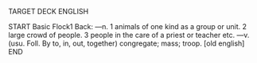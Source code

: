TARGET DECK
ENGLISH

START
Basic
Flock1
Back: —n. 1 animals of one kind as a group or unit. 2 large crowd of people. 3 people in the care of a priest or teacher etc. —v. (usu. Foll. By to, in, out, together) congregate; mass; troop. [old english]
END
